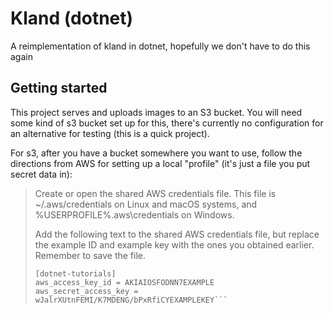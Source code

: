 # Kland (dotnet)
A reimplementation of kland in dotnet, hopefully we don't have to do this again

## Getting started
This project serves and uploads images to an S3 bucket. You will need some kind of 
s3 bucket set up for this, there's currently no configuration for an alternative
for testing (this is a quick project).

For s3, after you have a bucket somewhere you want to use, follow the directions
from AWS for setting up a local "profile" (it's just a file you put secret data in):

> Create or open the shared AWS credentials file. This file is ~/.aws/credentials on Linux and macOS systems, and %USERPROFILE%\.aws\credentials on Windows.
> 
> Add the following text to the shared AWS credentials file, but replace the example ID and example key with the ones you obtained earlier. Remember to save the file.
>
> ```
> [dotnet-tutorials]
> aws_access_key_id = AKIAIOSFODNN7EXAMPLE
> aws_secret_access_key = wJalrXUtnFEMI/K7MDENG/bPxRfiCYEXAMPLEKEY```

